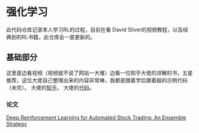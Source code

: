 # 强化学习
此代码仓库记录本人学习RL的过程，目前在看 
David Silver的视频教程，以及经典到的RL书籍，此仓库会一直更新的。

## 基础部分
这里是边看视频（视频就不说了网站一大堆）边看一位知乎大佬的详解的书，五星推荐，这位大佬自己整理出来的内容非常棒，我都是跟着学后跟着敲的示例代码（未完）。
大佬的[知乎](https://www.zhihu.com/people/qqiang00/posts)。
大佬的[代码](https://github.com/qqiang00/reinforce/tree/master/reinforce/codes_for_book)。


### 论文
[Deep Reinforcement Learning for Automated Stock Trading: An Ensemble Strategy](https://papers.ssrn.com/sol3/papers.cfm?abstract_id=3690996)









